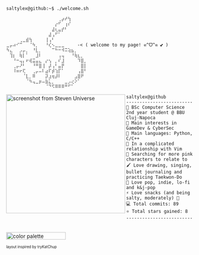 ```console
saltylex@github:~$ ./welcome.sh
```
```
⠀⠀⠀⠀⠀⠀⠀⠀⠀⠀⠀⠀⠀⠀⠀⠀⢀⡴⠞⢳⠀⠀⠀⠀⠀
⠀⠀⠀⠀⠀⠀⠀⠀⠀⠀⠀⠀⠀⠀⠀⡔⠋⠀⢰⠎⠀⠀⠀⠀⠀
⠀⠀⠀⠀⠀⠀⠀⠀⠀⠀⠀⠀⠀⠀⣼⢆⣤⡞⠃⠀⠀⠀⠀⠀⠀
⠀⠀⠀⠀⠀⠀⠀⠀⠀⠀⠀⠀⠀⣼⢠⠋⠁⠀⠀⠀⠀⠀⠀⠀⠀
⠀⠀⠀⠀⢀⣀⣾⢳⠀⠀⠀⠀⢸⢠⠃⠀⠀⠀⠀⠀⠀⠀⠀⠀⠀
⣀⡤⠴⠊⠉⠀⠀⠈⠳⡀⠀⠀⠘⢎⠢⣀⣀⣀⠀⠀⠀⠀-< ( welcome to my page! ฅ^ᗜ^ฅ 💕 )
⠳⣄⠀⠀⡠⡤⡀⠀⠘⣇⡀⠀⠀⠀⠉⠓⠒⠺⠭⢵⣦⡀⠀⠀⠀
⠀⢹⡆⠀⢷⡇⠁⠀⠀⣸⠇⠀⠀⠀⠀⠀⢠⢤⠀⠀⠘⢷⣆⡀⠀
⠀⠀⠘⠒⢤⡄⠖⢾⣭⣤⣄⠀⡔⢢⠀⡀⠎⣸⠀⠀⠀⠀⠹⣿⡀
⠀⠀⢀⡤⠜⠃⠀⠀⠘⠛⣿⢸⠀⡼⢠⠃⣤⡟⠀⠀⠀⠀⠀⣿⡇
⠀⠀⠸⠶⠖⢏⠀⠀⢀⡤⠤⠇⣴⠏⡾⢱⡏⠁⠀⠀⠀⠀⢠⣿⠃
⠀⠀⠀⠀⠀⠈⣇⡀⠿⠀⠀⠀⡽⣰⢶⡼⠇⠀⠀⠀⠀⣠⣿⠟⠀
⠀⠀⠀⠀⠀⠀⠈⠳⢤⣀⡶⠤⣷⣅⡀⠀⠀⠀⣀⡠⢔⠕⠁⠀⠀
⠀⠀⠀⠀⠀⠀⠀⠀⠀⠀⠀⠀⠈⠙⠫⠿⠿⠿⠛⠋⠁⠀⠀⠀⠀
```
<img align="left" src="https://github.com/saltylex/saltylex/blob/main/images/imgsaadasdasd.jpg" alt="screenshot from Steven Universe" width="320" /> 

```
saltylex@github
-------------------------
🏫 BSc Computer Science 2nd year student @ BBU Cluj-Napoca
🎲 Main interests in GameDev & CyberSec
🌟 Main languages: Python, C/C++
💖 In a complicated relationship with Vim
🧁 Searching for more pink characters to relate to
🖌️ Love drawing, singing, bullet journaling and practicing Taekwon-Do
🎵 Love pop, indie, lo-fi and k&j-pop
⚡ Love snacks (and being salty, moderately) 🧂
💻 Total commits: 89
⭐ Total stars gained: 8
-------------------------
```
<br>
<img align="left">
<img alt="color palette" src="https://github.com/saltylex/saltylex/blob/main/images/pall.png" width="160" height="20" />
</img>


<sup><sub>layout inspired by tryKatChup</sup></sub>
